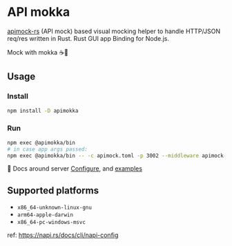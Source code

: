 # API mokka

[apimock-rs](https://github.com/nabbisen/apimock-rs) (API mock) based visual mocking helper to handle HTTP/JSON req/res written in Rust. Rust GUI app Binding for Node.js.

Mock with mokka ☕️🌄

## Usage

### Install

```sh
npm install -D apimokka
```

### Run

```sh
npm exec @apimokka/bin
# in case app args passed:
npm exec @apimokka/bin -- -c apimock.toml -p 3002 --middleware apimock-middleware.rhai
```

📖 Docs around server [Configure](https://github.com/nabbisen/apimock-rs/blob/main/docs/CONFIGURE.md), and [examples](https://github.com/nabbisen/apimock-rs/blob/main/examples/config/full/)

## Supported platforms

- `x86_64-unknown-linux-gnu`
- `arm64-apple-darwin`
- `x86_64-pc-windows-msvc`

ref: https://napi.rs/docs/cli/napi-config
